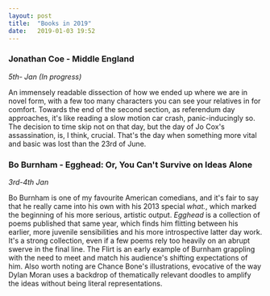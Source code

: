 ```yaml
---
layout: post
title:  "Books in 2019"
date:   2019-01-03 19:52
---
```


### Jonathan Coe - Middle England
*5th- Jan (In progress)*

An immensely readable dissection of how we ended up where we are in novel form, with a few too many characters you can see your relatives in for comfort. Towards the end of the second section, as referendum day approaches, it's like reading a slow motion car crash, panic-inducingly so. The decision to time skip not on that day, but the day of Jo Cox's assassination, is, I think, crucial. That's the day when something more vital and basic was lost than the 23rd of June. 

### Bo Burnham - Egghead: Or, You Can't Survive on Ideas Alone
*3rd-4th Jan*

Bo Burnham is one of my favourite American comedians, and it's fair to say that he really came into his own with his 2013 special *what.*, which marked the beginning of his more serious, artistic output. *Egghead* is a collection of poems published that same year, which finds him flitting between his earlier, more juvenile sensibilities and his more introspective latter day work. It's a strong collection, even if a few poems rely too heavily on an abrupt swerve in the final line. The Flirt is an early example of Burnham grappling with the need to meet and match his audience's shifting expectations of him. Also worth noting are Chance Bone's illustrations, evocative of the way Dylan Moran uses a backdrop of thematically relevant doodles to amplify the ideas without being literal representations.
